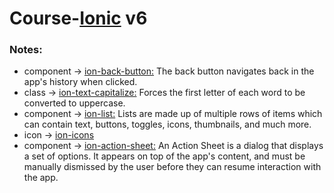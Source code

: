 # Course-[Ionic](https:ionicframework.com/docs) v6
### Notes:
- component -> [ion-back-button:](https:ionicframework.com/docs/api/back-button) The back button navigates back in the app's history when clicked.
- class -> [ion-text-capitalize:](https://ionicframework.com/docs/layout/css-utilities) Forces the first letter of each word to be converted to uppercase.
- component -> [ion-list:](https:ionicframework.com/docs/api/list) Lists are made up of multiple rows of items which can contain text, buttons, toggles, icons, thumbnails, and much more.
- icon -> [ion-icons](https://ionicons.com)
- component -> [ion-action-sheet:](https:ionicframework.com/docs/api/action-sheet) An Action Sheet is a dialog that displays a set of options. It appears on top of the app's content, and must be manually dismissed by the user before they can resume interaction with the app.
